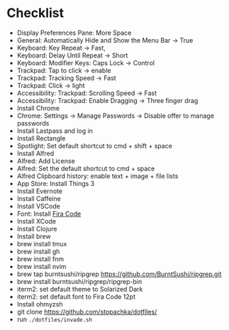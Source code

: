 # Checklist

- Display Preferences Pane: More Space
- General: Automatically Hide and Show the Menu Bar -> True
- Keyboard: Key Repeat -> Fast,
- Keyboard: Delay Until Repeat -> Short
- Keyboard: Modifier Keys: Caps Lock -> Control
- Trackpad: Tap to click -> enable
- Trackpad: Tracking Speed -> Fast
- Trackpad: Click -> light
- Accessibility: Trackpad: Scrolling Speed -> Fast
- Accessibility: Trackpad: Enable Dragging -> Three finger drag
- Install Chrome
- Chrome: Settings -> Manage Passwords -> Disable offer to manage passwords
- Install Lastpass and log in
- Install Rectangle
- Spotlight: Set default shortcut to cmd + shift + space
- Install Alfred
- Alfred: Add License
- Alfred: Set the default shortcut to cmd + space
- Alfred Clipboard history: enable text + image + file lists
- App Store: Install Things 3
- Install Evernote
- Install Caffeine
- Install VSCode
- Font: Install [Fira Code](https://github.com/tonsky/FiraCode)
- Install XCode
- Install Clojure
- Install brew
- brew install tmux
- brew install gh
- brew install fnm
- brew install nvim
- brew tap burntsushi/ripgrep https://github.com/BurntSushi/ripgrep.git
- brew install burntsushi/ripgrep/ripgrep-bin
- iterm2: set default theme to Solarized Dark
- iterm2: set default font to Fira Code 12pt
- Install ohmyzsh
- git clone https://github.com/stopachka/dotfiles/
- run `./dotfiles/invade.sh`

